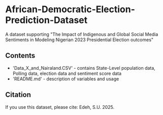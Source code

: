 # African-Democratic-Election-Prediction-Dataset
A dataset supporting "The Impact of Indigenous and Global Social Media Sentiments in Modeling Nigerian 2023 Presidential Election outcomes"

## Contents
- 'Data_X_and_Nairaland.CSV' - contains State-Level population data, Polling data, election data and sentiment score data
- 'README.md' - description of variables and usage

## Citation
If you use this dataset, please cite:
Edeh, S.U. 2025. 

